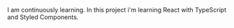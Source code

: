 I am continuously learning.
In this project i'm learning React with TypeScript and Styled Components.



